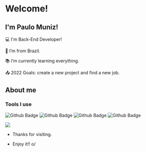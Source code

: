 # Welcome!

 

## I'm Paulo Muniz!

 

:computer: I'm Back-End Developer!

:house_with_garden: I’m from Brazil.

:books: I’m currently learning everything.

:outbox_tray: 2022 Goals: create a new project and find a new job.

## About me

### Tools I use

![Github Badge](https://img.shields.io/badge/Java-ED8B00?style=for-the-badge&logo=java&logoColor=white)
![Github Badge](https://img.shields.io/badge/Spring-6DB33F?style=for-the-badge&logo=spring&logoColor=white)
![Github Badge](https://img.shields.io/badge/MySQL-005C84?style=for-the-badge&logo=mysql&logoColor=white)
![Github Badge](https://img.shields.io/badge/redis-%23DD0031.svg?&style=for-the-badge&logo=redis&logoColor=white)

<img src="https://github-readme-stats.vercel.app/api/top-langs/?username=manoelalmeida-io" />

- Thanks for visiting.

- Enjoy it!! o/
